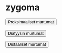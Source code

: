# zygoma

<button class="green-button" id="zygoma_proksimaalinen">Proksimaaliset murtumat</button>

<button class="green-button" id="zygoma_diafyysi">Diafyysin murtumat</button>

<button class="green-button" id="zygoma_distaalinen">Distaaliset murtumat</button>

